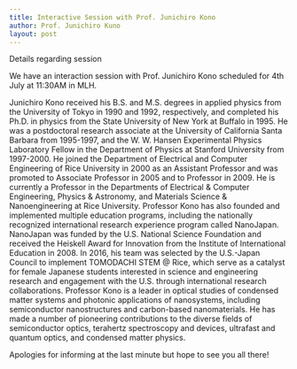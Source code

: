 ```yaml
---
title: Interactive Session with Prof. Junichiro Kono
author: Prof. Junichiro Kuno
layout: post
---
```


Details regarding session

<!--more-->

We have an interaction session with Prof. Junichiro Kono scheduled for 4th July at 11:30AM in MLH.
 
Junichiro Kono received his B.S. and M.S. degrees in applied physics from the University of Tokyo in 1990 and 1992, respectively, and completed his Ph.D. in physics from the State University of New York at Buffalo in 1995. He was a postdoctoral research associate at the University of California Santa Barbara from 1995-1997, and the W. W. Hansen Experimental Physics Laboratory Fellow in the Department of Physics at Stanford University from 1997-2000. He joined the Department of Electrical and Computer Engineering of Rice University in 2000 as an Assistant Professor and was promoted to Associate Professor in 2005 and to Professor in 2009. He is currently a Professor in the Departments of Electrical & Computer Engineering, Physics & Astronomy, and Materials Science & Nanoengineering at Rice University. 
Professor Kono has also founded and implemented multiple education programs, including the nationally recognized international research experience program called NanoJapan. NanoJapan was funded by the U.S. National Science Foundation and received the Heiskell Award for Innovation from the Institute of International Education in 2008. In 2016, his team was selected by the U.S.-Japan Council to implement TOMODACHI STEM @ Rice, which serve as a catalyst for female Japanese students interested in science and engineering research and engagement with the U.S. through international research collaborations. Professor Kono is a leader in optical studies of condensed matter systems and photonic applications of nanosystems, including semiconductor nanostructures and carbon-based nanomaterials. He has made a number of pioneering contributions to the diverse fields of semiconductor optics, terahertz spectroscopy and devices, ultrafast and quantum optics, and condensed matter physics.
 
Apologies for informing at the last minute but hope to see you all there!
